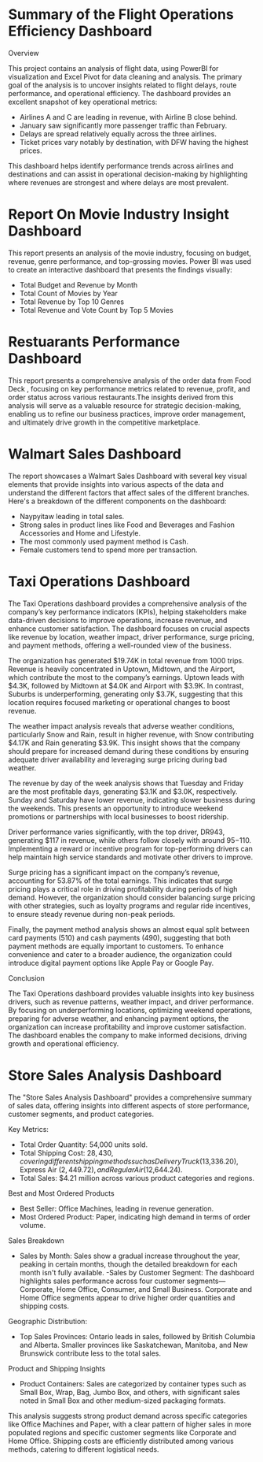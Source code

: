 # Summary of the Flight Operations Efficiency Dashboard
Overview

This project contains an analysis of flight data, using PowerBI for visualization and Excel Pivot for data cleaning and analysis. The primary goal of the analysis is to uncover insights related to flight delays, route performance, and operational efficiency.
The dashboard provides an excellent snapshot of key operational metrics:
- Airlines A and C are leading in revenue, with Airline B close behind.
- January saw significantly more passenger traffic than February.
- Delays are spread relatively equally across the three airlines.
- Ticket prices vary notably by destination, with DFW having the highest prices.

This dashboard helps identify performance trends across airlines and destinations and can assist in operational decision-making by highlighting where revenues are strongest and where delays are most prevalent.

# Report On Movie Industry Insight Dashboard
This report presents an analysis of the movie industry, focusing on budget, revenue, genre performance, and top-grossing movies.
Power BI was used to create an interactive dashboard that presents the findings visually:
- Total Budget and Revenue by Month
- Total Count of Movies by Year
- Total Revenue by Top 10 Genres
- Total Revenue and Vote Count by Top 5 Movies

# Restuarants Performance Dashboard
This report presents a comprehensive analysis of the order data from Food Deck , focusing on key performance metrics related to revenue, profit, and order status across various restaurants.The insights derived from this analysis will serve as a valuable resource for strategic decision-making, enabling us to refine our business practices, improve order management, and ultimately drive growth in the competitive marketplace.

# Walmart Sales Dashboard
The report showcases a Walmart Sales Dashboard with several key visual elements that provide insights into various aspects of the data and understand the different factors that affect sales of the different branches. Here's a breakdown of the different components on the dashboard:
- Naypyitaw leading in total sales.
- Strong sales in product lines like Food and Beverages and Fashion Accessories and Home and Lifestyle.
- The most commonly used payment method is Cash.
- Female customers tend to spend more per transaction.

# Taxi Operations Dashboard
The Taxi Operations dashboard provides a comprehensive analysis of the company’s key performance indicators (KPIs), helping stakeholders make data-driven decisions to improve operations, increase revenue, and enhance customer satisfaction. The dashboard focuses on crucial aspects like revenue by location, weather impact, driver performance, surge pricing, and payment methods, offering a well-rounded view of the business.

The organization has generated $19.74K in total revenue from 1000 trips. Revenue is heavily concentrated in Uptown, Midtown, and the Airport, which contribute the most to the company’s earnings. Uptown leads with $4.3K, followed by Midtown at $4.0K and Airport with $3.9K. In contrast, Suburbs is underperforming, generating only $3.7K, suggesting that this location requires focused marketing or operational changes to boost revenue.

The weather impact analysis reveals that adverse weather conditions, particularly Snow and Rain, result in higher revenue, with Snow contributing $4.17K and Rain generating $3.9K. This insight shows that the company should prepare for increased demand during these conditions by ensuring adequate driver availability and leveraging surge pricing during bad weather.

The revenue by day of the week analysis shows that Tuesday and Friday are the most profitable days, generating $3.1K and $3.0K, respectively. Sunday and Saturday have lower revenue, indicating slower business during the weekends. This presents an opportunity to introduce weekend promotions or partnerships with local businesses to boost ridership.

Driver performance varies significantly, with the top driver, DR943, generating $117 in revenue, while others follow closely with around $95-$110. Implementing a reward or incentive program for top-performing drivers can help maintain high service standards and motivate other drivers to improve.

Surge pricing has a significant impact on the company’s revenue, accounting for 53.87% of the total earnings. This indicates that surge pricing plays a critical role in driving profitability during periods of high demand. However, the organization should consider balancing surge pricing with other strategies, such as loyalty programs and regular ride incentives, to ensure steady revenue during non-peak periods.

Finally, the payment method analysis shows an almost equal split between card payments (510) and cash payments (490), suggesting that both payment methods are equally important to customers. To enhance convenience and cater to a broader audience, the organization could introduce digital payment options like Apple Pay or Google Pay.

Conclusion

The Taxi Operations dashboard provides valuable insights into key business drivers, such as revenue patterns, weather impact, and driver performance. By focusing on underperforming locations, optimizing weekend operations, preparing for adverse weather, and enhancing payment options, the organization can increase profitability and improve customer satisfaction. The dashboard enables the company to make informed decisions, driving growth and operational efficiency.

# Store Sales Analysis Dashboard
The "Store Sales Analysis Dashboard" provides a comprehensive summary of sales data, offering insights into different aspects of store performance, customer segments, and product categories.

Key Metrics:

- Total Order Quantity: 54,000 units sold.
- Total Shipping Cost: $28,430, covering different shipping methods such as Delivery Truck ($13,336.20), Express Air ($2,449.72), and Regular Air ($12,644.24).
- Total Sales: $4.21 million across various product categories and regions.

Best and Most Ordered Products

- Best Seller: Office Machines, leading in revenue generation.
- Most Ordered Product: Paper, indicating high demand in terms of order volume.

Sales Breakdown

- Sales by Month: Sales show a gradual increase throughout the year, peaking in certain months, though the detailed breakdown for each month isn't fully available.
 -Sales by Customer Segment: The dashboard highlights sales performance across four customer segments—Corporate, Home 
 Office, Consumer, and Small Business. Corporate and Home Office segments appear to drive higher order quantities and shipping costs.

Geographic Distribution:

- Top Sales Provinces: Ontario leads in sales, followed by British Columbia and Alberta. Smaller provinces like 
  Saskatchewan, Manitoba, and New Brunswick contribute less to the total sales.

Product and Shipping Insights

- Product Containers: Sales are categorized by container types such as Small Box, Wrap, Bag, Jumbo Box, and others, with 
  significant sales noted in Small Box and other medium-sized packaging formats.
  
This analysis suggests strong product demand across specific categories like Office Machines and Paper, with a clear pattern of higher sales in more populated regions and specific customer segments like Corporate and Home Office. Shipping costs are efficiently distributed among various methods, catering to different logistical needs.


